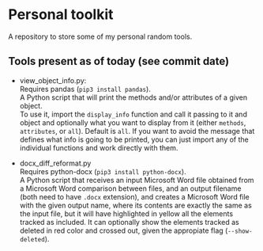 # Personal toolkit
A repository to store some of my personal random tools.

## Tools present as of today (see commit date)
- view_object_info.py:<br>
Requires pandas (`pip3 install pandas`).<br>
A Python script that will print the methods and/or attributes of a given object.<br>
To use it, import the `display_info` function and call it passing to it and object and optionally what you want to display from it (either `methods`, `attributes`, or `all`). Default is `all`. If you want to avoid the message that defines what info is going to be printed, you can just import any of the individual functions and work directly with them.

- docx_diff_reformat.py<br>
Requires python-docx (`pip3 install python-docx`).<br>
A Python script that receives an input Microsoft Word file obtained from a Microsoft Word comparison between files, and an output filename (both need to have `.docx` extension), and creates a Microsoft Word file with the given output name, where its contents are exactly the same as the input file, but it will have highlighted in yellow all the elements tracked as included. It can optionally show the elements tracked as deleted in red color and crossed out, given the appropiate flag (`--show-deleted`).

